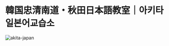 # 韓国忠清南道・秋田日本語教室｜아키타 일본어교습소
![akita-japan](https://user-images.githubusercontent.com/17609481/141886961-cba02845-bb46-4659-95fb-81a1e2a1dcbf.PNG)

